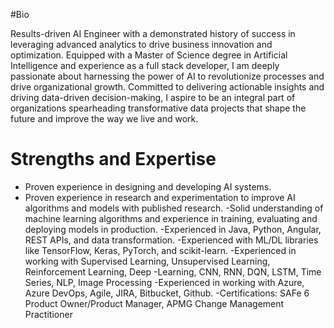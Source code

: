 #Bio

Results-driven AI Engineer with a demonstrated history of success in leveraging advanced analytics to drive business innovation and optimization. Equipped with a Master of Science degree in Artificial Intelligence and experience as a full stack developer, I am deeply passionate about harnessing the power of AI to revolutionize processes and drive organizational growth. Committed to delivering actionable insights and driving data-driven decision-making, I aspire to be an integral part of organizations spearheading transformative data projects that shape the future and improve the way we live and work.

# Strengths and Expertise
- Proven experience in designing and developing AI systems.
- Proven experience in research and experimentation to improve AI algorithms and models with published
research.
-Solid understanding of machine learning algorithms and experience in training, evaluating and deploying
models in production.
-Experienced in Java, Python, Angular, REST APIs, and data transformation.
-Experienced with ML/DL libraries like TensorFlow, Keras, PyTorch, and scikit-learn.
-Experienced in working with Supervised Learning, Unsupervised Learning, Reinforcement Learning, Deep
-Learning, CNN, RNN, DQN, LSTM, Time Series, NLP, Image Processing
-Experienced in working with Azure, Azure DevOps, Agile, JIRA, Bitbucket, Github.
-Certifications: SAFe 6 Product Owner/Product Manager, APMG Change Management Practitioner
